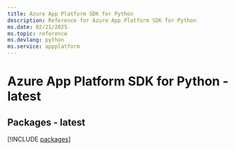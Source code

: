 ```yaml
---
title: Azure App Platform SDK for Python
description: Reference for Azure App Platform SDK for Python
ms.date: 02/21/2025
ms.topic: reference
ms.devlang: python
ms.service: appplatform
---
```

# Azure App Platform SDK for Python - latest
## Packages - latest
[!INCLUDE [packages](app-platform-index.md)]